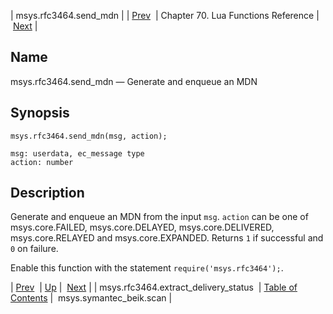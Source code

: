 | msys.rfc3464.send_mdn |
| [Prev](lua.ref.msys.rfc3464.extract_delivery_status)  | Chapter 70. Lua Functions Reference |  [Next](lua.ref.msys.symantec_beik.scan) |

<a name="lua.ref.msys.rfc3464.send_mdn"></a>
## Name

msys.rfc3464.send_mdn — Generate and enqueue an MDN

<a name="idp18413744"></a>
## Synopsis

`msys.rfc3464.send_mdn(msg, action);`

```
msg: userdata, ec_message type
action: number
```
<a name="idp18416752"></a>
## Description

Generate and enqueue an MDN from the input `msg`. `action` can be one of msys.core.FAILED, msys.core.DELAYED, msys.core.DELIVERED, msys.core.RELAYED and msys.core.EXPANDED. Returns `1` if successful and `0` on failure.

Enable this function with the statement `require('msys.rfc3464');`.

| [Prev](lua.ref.msys.rfc3464.extract_delivery_status)  | [Up](lua.function.details) |  [Next](lua.ref.msys.symantec_beik.scan) |
| msys.rfc3464.extract_delivery_status  | [Table of Contents](index) |  msys.symantec_beik.scan |

